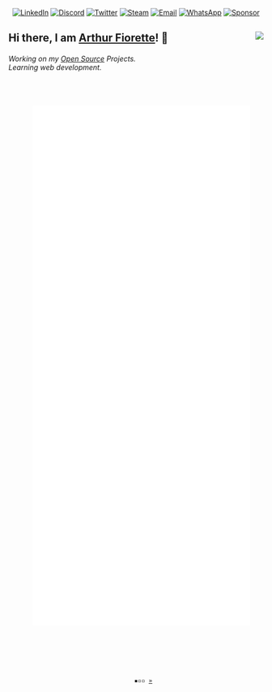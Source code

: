 <p align="center">
  <a href="https://www.linkedin.com/in/arthurfiorette/"
    ><img
      src="https://img.shields.io/badge/LinkedIn-0A66C2?style=flat-square&logo=linkedin&logoColor=white"
      alt="LinkedIn"
  /></a>
  <a href="https://discord.gg/B4KKNYRzyR/"
    ><img
      src="https://img.shields.io/badge/Discord-7289DA?style=flat-square&logo=discord&logoColor=white"
      alt="Discord"
  /></a>
  <a href="https://twitter.com/ArthurFiorette/"
    ><img
      src="https://img.shields.io/badge/Twitter-1DA1F2?style=flat-square&logo=twitter&logoColor=white"
      alt="Twitter"
  /></a>
  <a href="https://steamcommunity.com/profiles/76561198850668121"
    ><img
      src="https://img.shields.io/badge/Steam-000000?style=flat-square&logo=steam&logoColor=white"
      alt="Steam"
  /></a>
  <a href="mailto:arthur.fiorette@gmail.com"
    ><img
      src="https://img.shields.io/badge/Email-EA4335?style=flat-square&logo=gmail&logoColor=white"
      alt="Email"
  /></a>
  <a
    href="https://api.whatsapp.com/send?phone=5528999772770&text=Hi!%20I%20came%20from%20your%20GitHub."
    ><img
      src="https://img.shields.io/badge/WhatsApp-25D366?style=flat-square&logo=whatsapp&logoColor=white"
      alt="WhatsApp"
  /></a>
  <a href="http://bit.ly/steam-tradelink"
    ><img
      src="https://img.shields.io/badge/Sponsor-EA4AAA?style=flat-square&logo=github-sponsors&logoColor=white"
      alt="Sponsor"
  /></a>
</p>
<h2>
  <strong>Hi there, I am <a href="https://github.com/ArthurFiorette">Arthur Fiorette</a>! 👋</strong>
  <img align="right" src="https://komarev.com/ghpvc/?username=arthurfiorette&style=flat-square&label=Views"/>
</h2><h6>
  Working on my
  <a href="https://github.com/ArthurFiorette?tab=repositories">
    Open Source</a> Projects.
  <br />
  Learning <i>web development</i>.
</h6>
<p align="center">
  <code>
    
   <img src="github-metrics.svg" />
    
  </code>
</p>
<br />
<p align="center">
  <code>
    ▪▫▫ <a href="https://github.com/ArthurFiorette" target="_blank">»</a>
  </code>
</p>
